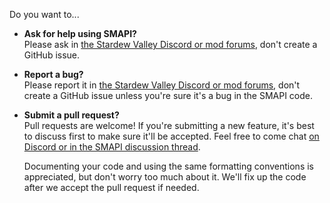 Do you want to...

* **Ask for help using SMAPI?**  
  Please ask in [the Stardew Valley Discord or mod forums](https://smapi.io/community), don't
  create a GitHub issue.
  
* **Report a bug?**  
  Please report it in [the Stardew Valley Discord or mod forums](https://smapi.io/community), don't
  create a GitHub issue unless you're sure it's a bug in the SMAPI code.

* **Submit a pull request?**  
  Pull requests are welcome! If you're submitting a new feature, it's best to discuss first to make
  sure it'll be accepted. Feel free to come chat [on Discord or in the SMAPI discussion thread](https://smapi.io/community).
  
  Documenting your code and using the same formatting conventions is appreciated, but don't worry too
  much about it. We'll fix up the code after we accept the pull request if needed.
